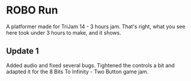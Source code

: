 # ROBO Run
A platformer made for TriJam 14 - 3 hours jam. That's right, what you see here took under 3 hours to make, and it shows.

## Update 1
Added audio and fixed several bugs. Tightened the controls a bit and adapted it for the 8 Bits To Infinity - Two Button game jam.
